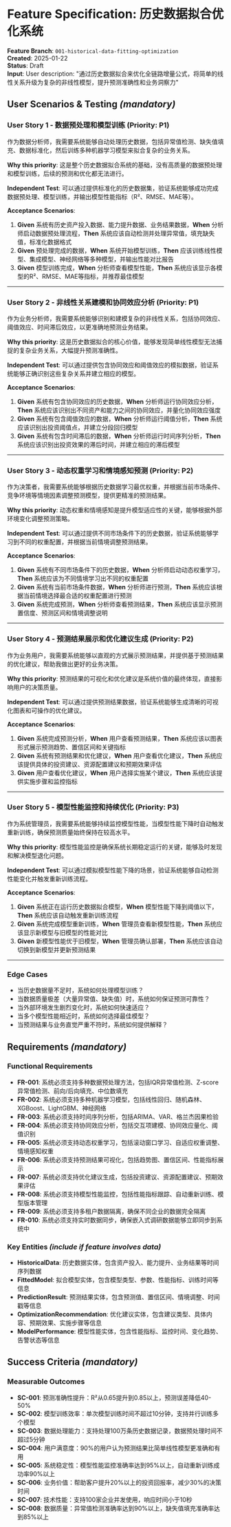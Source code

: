 # Feature Specification: 历史数据拟合优化系统

**Feature Branch**: `001-historical-data-fitting-optimization`  
**Created**: 2025-01-22  
**Status**: Draft  
**Input**: User description: "通过历史数据拟合来优化全链路增量公式，将简单的线性关系升级为复杂的非线性模型，提升预测准确性和业务洞察力"

## User Scenarios & Testing *(mandatory)*

### User Story 1 - 数据预处理和模型训练 (Priority: P1)

作为数据分析师，我需要系统能够自动处理历史数据，包括异常值检测、缺失值填充、数据标准化，然后训练多种机器学习模型来拟合复杂的业务关系。

**Why this priority**: 这是整个历史数据拟合系统的基础，没有高质量的数据预处理和模型训练，后续的预测和优化都无法进行。

**Independent Test**: 可以通过提供标准化的历史数据集，验证系统能够成功完成数据预处理、模型训练，并输出模型性能指标（R²、RMSE、MAE等）。

**Acceptance Scenarios**:

1. **Given** 系统有历史资产投入数据、能力提升数据、业务结果数据，**When** 分析师启动数据预处理流程，**Then** 系统应该自动检测并处理异常值，填充缺失值，标准化数据格式
2. **Given** 预处理完成的数据，**When** 系统开始模型训练，**Then** 应该训练线性模型、集成模型、神经网络等多种模型，并输出性能对比报告
3. **Given** 模型训练完成，**When** 分析师查看模型性能，**Then** 系统应该显示各模型的R²、RMSE、MAE等指标，并推荐最佳模型

---

### User Story 2 - 非线性关系建模和协同效应分析 (Priority: P1)

作为业务分析师，我需要系统能够识别和建模复杂的非线性关系，包括协同效应、阈值效应、时间滞后效应，以更准确地预测业务结果。

**Why this priority**: 这是历史数据拟合的核心价值，能够发现简单线性模型无法捕捉的复杂业务关系，大幅提升预测准确性。

**Independent Test**: 可以通过提供包含协同效应和阈值效应的模拟数据，验证系统能够正确识别这些复杂关系并建立相应的模型。

**Acceptance Scenarios**:

1. **Given** 系统有包含协同效应的历史数据，**When** 分析师运行协同效应分析，**Then** 系统应该识别出不同资产和能力之间的协同效应，并量化协同效应强度
2. **Given** 系统有包含阈值效应的数据，**When** 分析师运行阈值分析，**Then** 系统应该识别出投资阈值点，并建立分段回归模型
3. **Given** 系统有包含时间滞后的数据，**When** 分析师运行时间序列分析，**Then** 系统应该识别出投资效果的滞后时间，并建立相应的滞后模型

---

### User Story 3 - 动态权重学习和情境感知预测 (Priority: P2)

作为决策者，我需要系统能够根据历史数据学习最优权重，并根据当前市场条件、竞争环境等情境因素调整预测模型，提供更精准的预测结果。

**Why this priority**: 动态权重和情境感知是提升模型适应性的关键，能够根据外部环境变化调整预测策略。

**Independent Test**: 可以通过提供不同市场条件下的历史数据，验证系统能够学习到不同的权重配置，并根据当前情境调整预测结果。

**Acceptance Scenarios**:

1. **Given** 系统有不同市场条件下的历史数据，**When** 分析师启动动态权重学习，**Then** 系统应该为不同情境学习出不同的权重配置
2. **Given** 系统有当前市场条件数据，**When** 分析师进行预测，**Then** 系统应该根据当前情境选择最合适的权重配置进行预测
3. **Given** 系统完成预测，**When** 分析师查看预测结果，**Then** 系统应该显示预测置信度、预测区间和情境调整说明

---

### User Story 4 - 预测结果展示和优化建议生成 (Priority: P2)

作为业务用户，我需要系统能够以直观的方式展示预测结果，并提供基于预测结果的优化建议，帮助我做出更好的业务决策。

**Why this priority**: 预测结果的可视化和优化建议是系统价值的最终体现，直接影响用户的决策质量。

**Independent Test**: 可以通过提供预测结果数据，验证系统能够生成清晰的可视化图表和可操作的优化建议。

**Acceptance Scenarios**:

1. **Given** 系统完成预测分析，**When** 用户查看预测结果，**Then** 系统应该以图表形式展示预测趋势、置信区间和关键指标
2. **Given** 系统有预测结果和优化建议，**When** 用户查看优化建议，**Then** 系统应该提供具体的投资建议、资源配置建议和预期效果评估
3. **Given** 用户查看优化建议，**When** 用户选择实施某个建议，**Then** 系统应该提供实施步骤和监控指标

---

### User Story 5 - 模型性能监控和持续优化 (Priority: P3)

作为系统管理员，我需要系统能够持续监控模型性能，当模型性能下降时自动触发重新训练，确保预测质量始终保持在较高水平。

**Why this priority**: 模型性能监控是确保系统长期稳定运行的关键，能够及时发现和解决模型退化问题。

**Independent Test**: 可以通过模拟模型性能下降的场景，验证系统能够自动检测性能变化并触发重新训练流程。

**Acceptance Scenarios**:

1. **Given** 系统正在运行历史数据拟合模型，**When** 模型性能下降到阈值以下，**Then** 系统应该自动触发重新训练流程
2. **Given** 系统完成模型重新训练，**When** 管理员查看新模型性能，**Then** 系统应该显示新模型与旧模型的性能对比
3. **Given** 新模型性能优于旧模型，**When** 管理员确认部署，**Then** 系统应该自动切换到新模型并更新预测结果

---

### Edge Cases

- 当历史数据量不足时，系统如何处理模型训练？
- 当数据质量极差（大量异常值、缺失值）时，系统如何保证预测可靠性？
- 当外部环境发生剧烈变化时，系统如何快速适应？
- 当多个模型性能相近时，系统如何选择最佳模型？
- 当预测结果与业务直觉严重不符时，系统如何提供解释？

## Requirements *(mandatory)*

### Functional Requirements

- **FR-001**: 系统必须支持多种数据预处理方法，包括IQR异常值检测、Z-score异常值检测、前向/后向填充、中位数填充
- **FR-002**: 系统必须支持多种机器学习模型，包括线性回归、随机森林、XGBoost、LightGBM、神经网络
- **FR-003**: 系统必须支持时间序列分析，包括ARIMA、VAR、格兰杰因果检验
- **FR-004**: 系统必须支持协同效应分析，包括交互项建模、协同效应量化、阈值识别
- **FR-005**: 系统必须支持动态权重学习，包括滚动窗口学习、自适应权重调整、情境感知权重
- **FR-006**: 系统必须支持预测结果可视化，包括趋势图、置信区间、性能指标展示
- **FR-007**: 系统必须支持优化建议生成，包括投资建议、资源配置建议、预期效果评估
- **FR-008**: 系统必须支持模型性能监控，包括性能指标跟踪、自动重新训练、模型版本管理
- **FR-009**: 系统必须支持多租户数据隔离，确保不同企业的数据完全隔离
- **FR-010**: 系统必须支持实时数据同步，确保嵌入式调研数据能够立即同步到系统中

### Key Entities *(include if feature involves data)*

- **HistoricalData**: 历史数据实体，包含资产投入、能力提升、业务结果等时间序列数据
- **FittedModel**: 拟合模型实体，包含模型类型、参数、性能指标、训练时间等信息
- **PredictionResult**: 预测结果实体，包含预测值、置信区间、情境调整、时间戳等信息
- **OptimizationRecommendation**: 优化建议实体，包含建议类型、具体内容、预期效果、实施步骤等信息
- **ModelPerformance**: 模型性能实体，包含性能指标、监控时间、变化趋势、告警状态等信息

## Success Criteria *(mandatory)*

### Measurable Outcomes

- **SC-001**: 预测准确性提升：R²从0.65提升到0.85以上，预测误差降低40-50%
- **SC-002**: 模型训练效率：单次模型训练时间不超过10分钟，支持并行训练多个模型
- **SC-003**: 数据处理能力：支持处理100万条历史数据记录，数据预处理时间不超过5分钟
- **SC-004**: 用户满意度：90%的用户认为预测结果比简单线性模型更准确和有用
- **SC-005**: 系统稳定性：模型性能监控准确率达到95%以上，自动重新训练成功率90%以上
- **SC-006**: 业务价值：帮助客户提升20%以上的投资回报率，减少30%的决策时间
- **SC-007**: 技术性能：支持100家企业并发使用，响应时间小于10秒
- **SC-008**: 数据质量：异常值检测准确率达到90%以上，缺失值填充准确率达到85%以上


